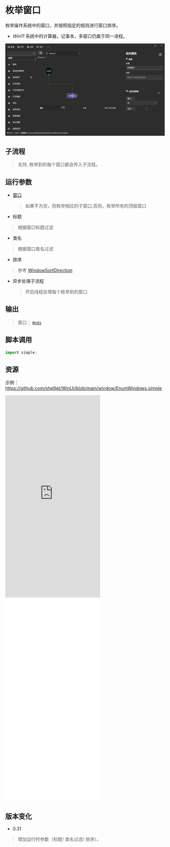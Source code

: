 # 枚举窗口 
枚举操作系统中的窗口，并按照指定的规则进行窗口排序。

* *Win11* 系统中的计算器，记事本，多窗口仍属于同一进程。

![EnumWindows](./images/10.png ':size=90%')

## 子流程
> 支持, 枚举到的每个窗口都会传入子流程。


## 运行参数

* [窗口](./types/Wnd.md)
  > 如果不为空，则枚举相应的子窗口,否则，枚举所有的顶层窗口
* 标题
> 根据窗口标题过滤
* 类名
> 根据窗口类名过滤

* 排序
> 参考 [WindowSortDirection](../enums/WindowSortDirection.md)
* 异步处理子流程
  > 开启线程处理每个枚举到的窗口
## 输出

> 窗口： [`Wnds`](./types/Wnd.md)    


## 脚本调用

```python
import simple;

```

## 资源

示例：https://github.com/shelllet/WinUi/blob/main/window/EnumWindows.simple

<iframe type="text/html" height="640px" src="https://www.youtube.com/embed/bnrfNystwcs" frameborder="0"></iframe>

<iframe src="//player.bilibili.com/player.html?bvid=BV1T8411v78a&page=1&autoplay=0" height='640px' scrolling="no" frameborder="no" framespacing="0" allowfullscreen="true"></iframe>


## 版本变化

* 0.31
> 增加运行时参数（标题/ 类名过滤/ 排序）。